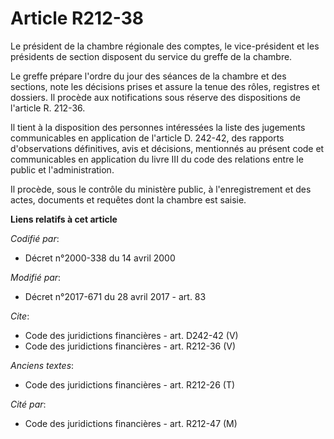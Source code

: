# Article R212-38

Le président de la chambre régionale des comptes, le vice-président et les présidents de section disposent du service du
greffe de la chambre. 

Le greffe prépare l'ordre du jour des séances de la chambre et des sections, note les décisions prises et assure la tenue des
rôles, registres et dossiers. Il procède aux notifications sous réserve des dispositions de l'article R. 212-36. 

Il tient à la disposition des personnes intéressées la liste des jugements communicables en application de l'article D.
242-42, des rapports d'observations définitives, avis et décisions, mentionnés au présent code et communicables en
application du livre III du code des relations entre le public et l'administration. 

Il procède, sous le contrôle du ministère public, à l'enregistrement et des actes, documents et requêtes dont la chambre est
saisie.

**Liens relatifs à cet article**

_Codifié par_:

  - Décret n°2000-338 du 14 avril 2000

_Modifié par_:

  - Décret n°2017-671 du 28 avril 2017 - art. 83

_Cite_:

  - Code des juridictions financières - art. D242-42 (V)
  - Code des juridictions financières - art. R212-36 (V)

_Anciens textes_:

  - Code des juridictions financières - art. R212-26 (T)

_Cité par_:

  - Code des juridictions financières - art. R212-47 (M)
